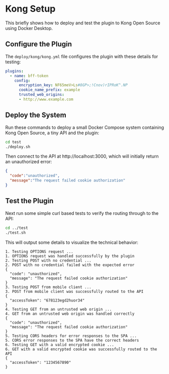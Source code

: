 # Kong Setup

This briefly shows how to deploy and test the plugin to Kong Open Source using Docker Desktop.

## Configure the Plugin

The `deploy/kong/kong.yml` file configures the plugin with these details for testing:

```yaml
plugins:
  - name: bff-token
    config:
      encryption_key: NF65meV>Ls#8GP>;!Cnov)rIPRoK^.NP
      cookie_name_prefix: example
      trusted_web_origins:
      - http://www.example.com
```

## Deploy the System

Run these commands to deploy a small Docker Compose system containing Kong Open Source, a tiny API and the plugin:

```bash
cd test
./deploy.sh
```

Then connect to the API at http://localhost:3000, which will initially return an unauthorized error:

```json
{
  "code":"unauthorized",
  "message":"The request failed cookie authorization"
}
```

## Test the Plugin

Next run some simple curl based tests to verify the routing through to the API:

```bash
cd ../test
./test.sh
```

This will output some details to visualize the technical behavior:

```text
1. Testing OPTIONS request ...
1. OPTIONS request was handled successfully by the plugin
2. Testing POST with no credential ...
2. POST with no credential failed with the expected error
{
  "code": "unauthorized",
  "message": "The request failed cookie authorization"
}
3. Testing POST from mobile client ...
3. POST from mobile client was successfully routed to the API
{
  "accessToken": "678123egd2huor34"
}
4. Testing GET from an untrusted web origin ...
4. GET from an untrusted web origin was handled correctly
{
  "code": "unauthorized",
  "message": "The request failed cookie authorization"
}
5. Testing CORS headers for error responses to the SPA ...
5. CORS error responses to the SPA have the correct headers
6. Testing GET with a valid encrypted cookie ...
6. GET with a valid encrypted cookie was successfully routed to the API
{
  "accessToken": "1234567890"
}
```
